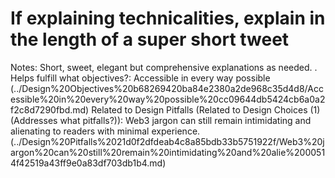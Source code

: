 # If explaining technicalities, explain in the length of a super short tweet

Notes: Short, sweet, elegant but comprehensive explanations as needed. 
. 
Helps fulfill what objectives?: Accessible in every way possible (../Design%20Objectives%20b68269420ba84e2380a2de968c35d4d8/Accessible%20in%20every%20way%20possible%20cc09644db5424cb6a0a2f2c8d7290fbd.md)
Related to Design Pitfalls (Related to Design Choices (1) (Addresses what pitfalls?)): Web3 jargon can still remain intimidating and alienating to readers with minimal experience.  (../Design%20Pitfalls%2021d0f2dfdeab4c8a85bdb33b5751922f/Web3%20jargon%20can%20still%20remain%20intimidating%20and%20alie%2000514f42519a43ff9e0a83df703db1b4.md)
